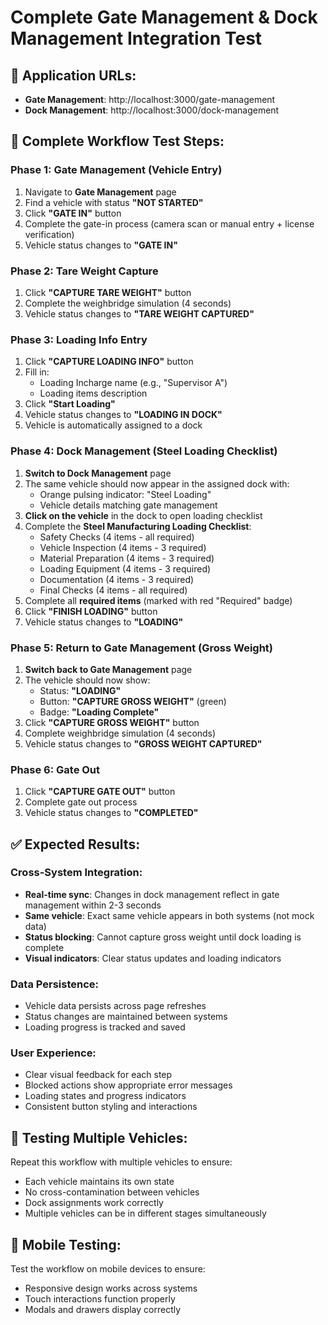 # Complete Gate Management & Dock Management Integration Test

## 🚀 Application URLs:
- **Gate Management**: http://localhost:3000/gate-management  
- **Dock Management**: http://localhost:3000/dock-management

## 🔄 Complete Workflow Test Steps:

### Phase 1: Gate Management (Vehicle Entry)
1. Navigate to **Gate Management** page
2. Find a vehicle with status **"NOT STARTED"**
3. Click **"GATE IN"** button
4. Complete the gate-in process (camera scan or manual entry + license verification)
5. Vehicle status changes to **"GATE IN"**

### Phase 2: Tare Weight Capture
1. Click **"CAPTURE TARE WEIGHT"** button
2. Complete the weighbridge simulation (4 seconds)
3. Vehicle status changes to **"TARE WEIGHT CAPTURED"**

### Phase 3: Loading Info Entry
1. Click **"CAPTURE LOADING INFO"** button
2. Fill in:
   - Loading Incharge name (e.g., "Supervisor A")
   - Loading items description
3. Click **"Start Loading"**
4. Vehicle status changes to **"LOADING IN DOCK"**
5. Vehicle is automatically assigned to a dock

### Phase 4: Dock Management (Steel Loading Checklist)
1. **Switch to Dock Management** page
2. The same vehicle should now appear in the assigned dock with:
   - Orange pulsing indicator: "Steel Loading"
   - Vehicle details matching gate management
3. **Click on the vehicle** in the dock to open loading checklist
4. Complete the **Steel Manufacturing Loading Checklist**:
   - Safety Checks (4 items - all required)
   - Vehicle Inspection (4 items - 3 required)
   - Material Preparation (4 items - 3 required)
   - Loading Equipment (4 items - 3 required)
   - Documentation (4 items - 3 required)
   - Final Checks (4 items - all required)
5. Complete all **required items** (marked with red "Required" badge)
6. Click **"FINISH LOADING"** button
7. Vehicle status changes to **"LOADING"**

### Phase 5: Return to Gate Management (Gross Weight)
1. **Switch back to Gate Management** page
2. The vehicle should now show:
   - Status: **"LOADING"**
   - Button: **"CAPTURE GROSS WEIGHT"** (green)
   - Badge: **"Loading Complete"**
3. Click **"CAPTURE GROSS WEIGHT"** button
4. Complete weighbridge simulation (4 seconds)
5. Vehicle status changes to **"GROSS WEIGHT CAPTURED"**

### Phase 6: Gate Out
1. Click **"CAPTURE GATE OUT"** button
2. Complete gate out process
3. Vehicle status changes to **"COMPLETED"**

## ✅ Expected Results:

### Cross-System Integration:
- **Real-time sync**: Changes in dock management reflect in gate management within 2-3 seconds
- **Same vehicle**: Exact same vehicle appears in both systems (not mock data)
- **Status blocking**: Cannot capture gross weight until dock loading is complete
- **Visual indicators**: Clear status updates and loading indicators

### Data Persistence:
- Vehicle data persists across page refreshes
- Status changes are maintained between systems
- Loading progress is tracked and saved

### User Experience:
- Clear visual feedback for each step
- Blocked actions show appropriate error messages
- Loading states and progress indicators
- Consistent button styling and interactions

## 🐛 Testing Multiple Vehicles:
Repeat this workflow with multiple vehicles to ensure:
- Each vehicle maintains its own state
- No cross-contamination between vehicles
- Dock assignments work correctly
- Multiple vehicles can be in different stages simultaneously

## 📱 Mobile Testing:
Test the workflow on mobile devices to ensure:
- Responsive design works across systems
- Touch interactions function properly
- Modals and drawers display correctly